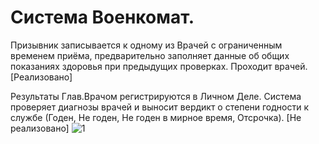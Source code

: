 # Система Военкомат.
Призывник записывается к одному из Врачей с ограниченным временем приёма, предварительно заполняет данные об общих показаниях здоровья при предыдущих проверках. Проходит врачей. [Реализовано]

Результаты Глав.Врачом регистрируются в Личном Деле. Система проверяет диагнозы врачей и выносит вердикт о степени годности к службе (Годен, Не годен, Не годен в мирное время, Отсрочка). [Не реализовано]
![1](https://user-images.githubusercontent.com/24903758/45605203-d1309f80-ba43-11e8-805f-f9a6b41c3abc.png)

